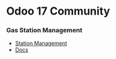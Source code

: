 # Odoo 17 Community

### Gas Station Management

- [Station Management](https://github.com/SawLwinnOo/Gas_Station_Management)
- [Docs](https://sawlwinnoo.github.io/Gas_Station_Management/)